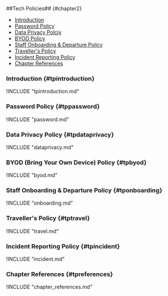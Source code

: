 ##Tech Policies## {#chapter2}

- [Introduction](#tpintroduction)
- [Password Policy](#tppassword)
- [Data Privacy Polciy](#tpdataprivacy)
- [BYOD Policy](#tpbyod)
- [Staff Onboarding & Departure Policy](#tponboarding)
- [Traveller's Policy](#tptravel)
- [Incident Reporting Policy](#tpincident)
- [Chapter References](#tpreferences)

### Introduction {#tpintroduction} ###

!INCLUDE "tpintroduction.md"

### Password Policy {#tppassword} ###

!INCLUDE "password.md"

### Data Privacy Policy {#tpdataprivacy} ###

!INCLUDE "dataprivacy.md"

### BYOD (Bring Your Own Device) Policy {#tpbyod} ###

!INCLUDE "byod.md"

### Staff Onboarding & Departure Policy {#tponboarding} ###

!INCLUDE "onboarding.md"

### Traveller's Policy {#tptravel} ###

!INCLUDE "travel.md"

### Incident Reporting Policy {#tpincident} ###

!INCLUDE "incident.md"

### Chapter References {#tpreferences} ###

!INCLUDE "chapter_references.md"
